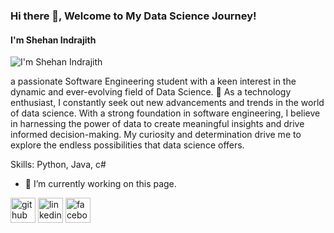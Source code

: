 ### Hi there 👋, Welcome to My Data Science Journey!
#### I'm Shehan Indrajith
![I'm Shehan Indrajith](https://arturssmirnovs.github.io/github-profile-readme-generator/images/banner.png)

a passionate Software Engineering student with a keen interest in the dynamic and ever-evolving field of Data Science. 🚀
As a technology enthusiast, I constantly seek out new advancements and trends in the world of data science. With a strong foundation in software engineering, I believe in harnessing the power of data to create meaningful insights and drive informed decision-making. My curiosity and determination drive me to explore the endless possibilities that data science offers.

Skills: Python, Java, c#

- 🔭 I’m currently working on this page. 


[<img src='https://cdn.jsdelivr.net/npm/simple-icons@3.0.1/icons/github.svg' alt='github' height='40'>](https://github.com/ShehanIndrajith)  [<img src='https://cdn.jsdelivr.net/npm/simple-icons@3.0.1/icons/linkedin.svg' alt='linkedin' height='40'>](https://www.linkedin.com/in/https://www.linkedin.com/in/shehan-indrajith-47b512216//)  [<img src='https://cdn.jsdelivr.net/npm/simple-icons@3.0.1/icons/facebook.svg' alt='facebook' height='40'>](https://www.facebook.com/https://www.facebook.com/profile.php?id=100090037665318)   
